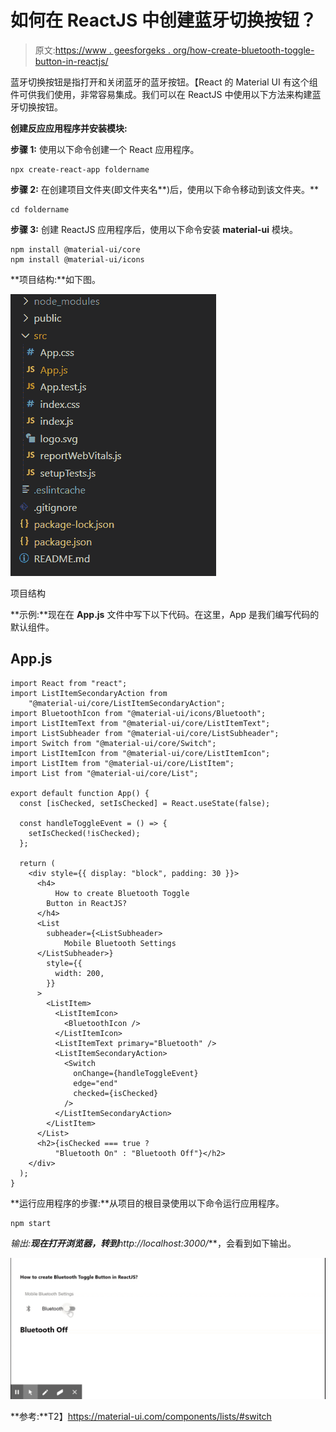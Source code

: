 # 如何在 ReactJS 中创建蓝牙切换按钮？

> 原文:[https://www . geesforgeks . org/how-create-bluetooth-toggle-button-in-reactjs/](https://www.geeksforgeeks.org/how-to-create-bluetooth-toggle-button-in-reactjs/)

蓝牙切换按钮是指打开和关闭蓝牙的蓝牙按钮。【React 的 Material UI 有这个组件可供我们使用，非常容易集成。我们可以在 ReactJS 中使用以下方法来构建蓝牙切换按钮。

**创建反应应用程序并安装模块:**

**步骤 1:** 使用以下命令创建一个 React 应用程序。

```
npx create-react-app foldername
```

**步骤 2:** 在创建项目文件夹(即文件夹名**)后，使用以下命令移动到该文件夹。**

```
cd foldername
```

**步骤 3:** 创建 ReactJS 应用程序后，使用以下命令安装 **material-ui** 模块。

```
npm install @material-ui/core
npm install @material-ui/icons
```

**项目结构:**如下图。

![](img/f04ae0d8b722a9fff0bd9bd138b29c23.png)

项目结构

**示例:**现在在 **App.js** 文件中写下以下代码。在这里，App 是我们编写代码的默认组件。

## App.js

```
import React from "react";
import ListItemSecondaryAction from 
    "@material-ui/core/ListItemSecondaryAction";
import BluetoothIcon from "@material-ui/icons/Bluetooth";
import ListItemText from "@material-ui/core/ListItemText";
import ListSubheader from "@material-ui/core/ListSubheader";
import Switch from "@material-ui/core/Switch";
import ListItemIcon from "@material-ui/core/ListItemIcon";
import ListItem from "@material-ui/core/ListItem";
import List from "@material-ui/core/List";

export default function App() {
  const [isChecked, setIsChecked] = React.useState(false);

  const handleToggleEvent = () => {
    setIsChecked(!isChecked);
  };

  return (
    <div style={{ display: "block", padding: 30 }}>
      <h4>
          How to create Bluetooth Toggle 
        Button in ReactJS?
      </h4>
      <List
        subheader={<ListSubheader>
            Mobile Bluetooth Settings
      </ListSubheader>}
        style={{
          width: 200,
        }}
      >
        <ListItem>
          <ListItemIcon>
            <BluetoothIcon />
          </ListItemIcon>
          <ListItemText primary="Bluetooth" />
          <ListItemSecondaryAction>
            <Switch
              onChange={handleToggleEvent}
              edge="end"
              checked={isChecked}
            />
          </ListItemSecondaryAction>
        </ListItem>
      </List>
      <h2>{isChecked === true ? 
          "Bluetooth On" : "Bluetooth Off"}</h2>
    </div>
  );
}
```

**运行应用程序的步骤:**从项目的根目录使用以下命令运行应用程序。

```
npm start
```

**输出:**现在打开浏览器，转到***http://localhost:3000/***，会看到如下输出。

![](img/8d543fb3a6699ba062f5cacb9cca7a95.png)

**参考:**T2】https://material-ui.com/components/lists/#switch